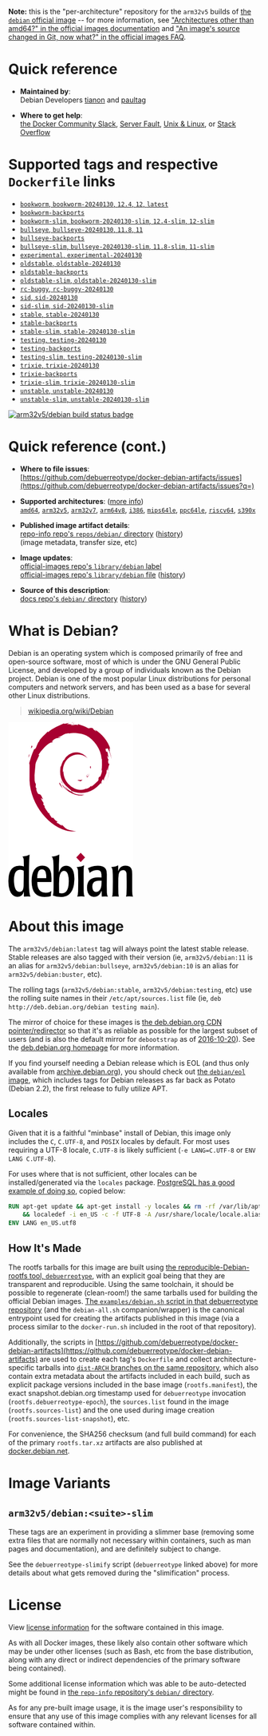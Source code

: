 <!--

********************************************************************************

WARNING:

    DO NOT EDIT "debian/README.md"

    IT IS AUTO-GENERATED

    (from the other files in "debian/" combined with a set of templates)

********************************************************************************

-->

**Note:** this is the "per-architecture" repository for the `arm32v5` builds of [the `debian` official image](https://hub.docker.com/_/debian) -- for more information, see ["Architectures other than amd64?" in the official images documentation](https://github.com/docker-library/official-images#architectures-other-than-amd64) and ["An image's source changed in Git, now what?" in the official images FAQ](https://github.com/docker-library/faq#an-images-source-changed-in-git-now-what).

# Quick reference

-	**Maintained by**:  
	Debian Developers [tianon](https://qa.debian.org/developer.php?login=tianon) and [paultag](https://qa.debian.org/developer.php?login=paultag)

-	**Where to get help**:  
	[the Docker Community Slack](https://dockr.ly/comm-slack), [Server Fault](https://serverfault.com/help/on-topic), [Unix & Linux](https://unix.stackexchange.com/help/on-topic), or [Stack Overflow](https://stackoverflow.com/help/on-topic)

# Supported tags and respective `Dockerfile` links

-	[`bookworm`, `bookworm-20240130`, `12.4`, `12`, `latest`](https://github.com/debuerreotype/docker-debian-artifacts/blob/5cd8f543f1c83d06a00dad0deddabf277597c4c2/bookworm/Dockerfile)
-	[`bookworm-backports`](https://github.com/debuerreotype/docker-debian-artifacts/blob/5cd8f543f1c83d06a00dad0deddabf277597c4c2/bookworm/backports/Dockerfile)
-	[`bookworm-slim`, `bookworm-20240130-slim`, `12.4-slim`, `12-slim`](https://github.com/debuerreotype/docker-debian-artifacts/blob/5cd8f543f1c83d06a00dad0deddabf277597c4c2/bookworm/slim/Dockerfile)
-	[`bullseye`, `bullseye-20240130`, `11.8`, `11`](https://github.com/debuerreotype/docker-debian-artifacts/blob/5cd8f543f1c83d06a00dad0deddabf277597c4c2/bullseye/Dockerfile)
-	[`bullseye-backports`](https://github.com/debuerreotype/docker-debian-artifacts/blob/5cd8f543f1c83d06a00dad0deddabf277597c4c2/bullseye/backports/Dockerfile)
-	[`bullseye-slim`, `bullseye-20240130-slim`, `11.8-slim`, `11-slim`](https://github.com/debuerreotype/docker-debian-artifacts/blob/5cd8f543f1c83d06a00dad0deddabf277597c4c2/bullseye/slim/Dockerfile)
-	[`experimental`, `experimental-20240130`](https://github.com/debuerreotype/docker-debian-artifacts/blob/5cd8f543f1c83d06a00dad0deddabf277597c4c2/experimental/Dockerfile)
-	[`oldstable`, `oldstable-20240130`](https://github.com/debuerreotype/docker-debian-artifacts/blob/5cd8f543f1c83d06a00dad0deddabf277597c4c2/oldstable/Dockerfile)
-	[`oldstable-backports`](https://github.com/debuerreotype/docker-debian-artifacts/blob/5cd8f543f1c83d06a00dad0deddabf277597c4c2/oldstable/backports/Dockerfile)
-	[`oldstable-slim`, `oldstable-20240130-slim`](https://github.com/debuerreotype/docker-debian-artifacts/blob/5cd8f543f1c83d06a00dad0deddabf277597c4c2/oldstable/slim/Dockerfile)
-	[`rc-buggy`, `rc-buggy-20240130`](https://github.com/debuerreotype/docker-debian-artifacts/blob/5cd8f543f1c83d06a00dad0deddabf277597c4c2/rc-buggy/Dockerfile)
-	[`sid`, `sid-20240130`](https://github.com/debuerreotype/docker-debian-artifacts/blob/5cd8f543f1c83d06a00dad0deddabf277597c4c2/sid/Dockerfile)
-	[`sid-slim`, `sid-20240130-slim`](https://github.com/debuerreotype/docker-debian-artifacts/blob/5cd8f543f1c83d06a00dad0deddabf277597c4c2/sid/slim/Dockerfile)
-	[`stable`, `stable-20240130`](https://github.com/debuerreotype/docker-debian-artifacts/blob/5cd8f543f1c83d06a00dad0deddabf277597c4c2/stable/Dockerfile)
-	[`stable-backports`](https://github.com/debuerreotype/docker-debian-artifacts/blob/5cd8f543f1c83d06a00dad0deddabf277597c4c2/stable/backports/Dockerfile)
-	[`stable-slim`, `stable-20240130-slim`](https://github.com/debuerreotype/docker-debian-artifacts/blob/5cd8f543f1c83d06a00dad0deddabf277597c4c2/stable/slim/Dockerfile)
-	[`testing`, `testing-20240130`](https://github.com/debuerreotype/docker-debian-artifacts/blob/5cd8f543f1c83d06a00dad0deddabf277597c4c2/testing/Dockerfile)
-	[`testing-backports`](https://github.com/debuerreotype/docker-debian-artifacts/blob/5cd8f543f1c83d06a00dad0deddabf277597c4c2/testing/backports/Dockerfile)
-	[`testing-slim`, `testing-20240130-slim`](https://github.com/debuerreotype/docker-debian-artifacts/blob/5cd8f543f1c83d06a00dad0deddabf277597c4c2/testing/slim/Dockerfile)
-	[`trixie`, `trixie-20240130`](https://github.com/debuerreotype/docker-debian-artifacts/blob/5cd8f543f1c83d06a00dad0deddabf277597c4c2/trixie/Dockerfile)
-	[`trixie-backports`](https://github.com/debuerreotype/docker-debian-artifacts/blob/5cd8f543f1c83d06a00dad0deddabf277597c4c2/trixie/backports/Dockerfile)
-	[`trixie-slim`, `trixie-20240130-slim`](https://github.com/debuerreotype/docker-debian-artifacts/blob/5cd8f543f1c83d06a00dad0deddabf277597c4c2/trixie/slim/Dockerfile)
-	[`unstable`, `unstable-20240130`](https://github.com/debuerreotype/docker-debian-artifacts/blob/5cd8f543f1c83d06a00dad0deddabf277597c4c2/unstable/Dockerfile)
-	[`unstable-slim`, `unstable-20240130-slim`](https://github.com/debuerreotype/docker-debian-artifacts/blob/5cd8f543f1c83d06a00dad0deddabf277597c4c2/unstable/slim/Dockerfile)

[![arm32v5/debian build status badge](https://img.shields.io/jenkins/s/https/doi-janky.infosiftr.net/job/multiarch/job/arm32v5/job/debian.svg?label=arm32v5/debian%20%20build%20job)](https://doi-janky.infosiftr.net/job/multiarch/job/arm32v5/job/debian/)

# Quick reference (cont.)

-	**Where to file issues**:  
	[https://github.com/debuerreotype/docker-debian-artifacts/issues](https://github.com/debuerreotype/docker-debian-artifacts/issues?q=)

-	**Supported architectures**: ([more info](https://github.com/docker-library/official-images#architectures-other-than-amd64))  
	[`amd64`](https://hub.docker.com/r/amd64/debian/), [`arm32v5`](https://hub.docker.com/r/arm32v5/debian/), [`arm32v7`](https://hub.docker.com/r/arm32v7/debian/), [`arm64v8`](https://hub.docker.com/r/arm64v8/debian/), [`i386`](https://hub.docker.com/r/i386/debian/), [`mips64le`](https://hub.docker.com/r/mips64le/debian/), [`ppc64le`](https://hub.docker.com/r/ppc64le/debian/), [`riscv64`](https://hub.docker.com/r/riscv64/debian/), [`s390x`](https://hub.docker.com/r/s390x/debian/)

-	**Published image artifact details**:  
	[repo-info repo's `repos/debian/` directory](https://github.com/docker-library/repo-info/blob/master/repos/debian) ([history](https://github.com/docker-library/repo-info/commits/master/repos/debian))  
	(image metadata, transfer size, etc)

-	**Image updates**:  
	[official-images repo's `library/debian` label](https://github.com/docker-library/official-images/issues?q=label%3Alibrary%2Fdebian)  
	[official-images repo's `library/debian` file](https://github.com/docker-library/official-images/blob/master/library/debian) ([history](https://github.com/docker-library/official-images/commits/master/library/debian))

-	**Source of this description**:  
	[docs repo's `debian/` directory](https://github.com/docker-library/docs/tree/master/debian) ([history](https://github.com/docker-library/docs/commits/master/debian))

# What is Debian?

Debian is an operating system which is composed primarily of free and open-source software, most of which is under the GNU General Public License, and developed by a group of individuals known as the Debian project. Debian is one of the most popular Linux distributions for personal computers and network servers, and has been used as a base for several other Linux distributions.

> [wikipedia.org/wiki/Debian](https://en.wikipedia.org/wiki/Debian)

![logo](https://raw.githubusercontent.com/docker-library/docs/b449be7df57e9ed9086bb5821bfb5d6cdc5d67a4/debian/logo.png)

# About this image

The `arm32v5/debian:latest` tag will always point the latest stable release. Stable releases are also tagged with their version (ie, `arm32v5/debian:11` is an alias for `arm32v5/debian:bullseye`, `arm32v5/debian:10` is an alias for `arm32v5/debian:buster`, etc).

The rolling tags (`arm32v5/debian:stable`, `arm32v5/debian:testing`, etc) use the rolling suite names in their `/etc/apt/sources.list` file (ie, `deb http://deb.debian.org/debian testing main`).

The mirror of choice for these images is [the deb.debian.org CDN pointer/redirector](https://deb.debian.org) so that it's as reliable as possible for the largest subset of users (and is also the default mirror for `debootstrap` as of [2016-10-20](https://anonscm.debian.org/cgit/d-i/debootstrap.git/commit/?id=9e8bc60ad1ccf3a25ce7890526b70059f3e770de)). See the [deb.debian.org homepage](https://deb.debian.org) for more information.

If you find yourself needing a Debian release which is EOL (and thus only available from [archive.debian.org](http://archive.debian.org)), you should check out [the `debian/eol` image](https://hub.docker.com/r/debian/eol/), which includes tags for Debian releases as far back as Potato (Debian 2.2), the first release to fully utilize APT.

## Locales

Given that it is a faithful "minbase" install of Debian, this image only includes the `C`, `C.UTF-8`, and `POSIX` locales by default. For most uses requiring a UTF-8 locale, `C.UTF-8` is likely sufficient (`-e LANG=C.UTF-8` or `ENV LANG C.UTF-8`).

For uses where that is not sufficient, other locales can be installed/generated via the `locales` package. [PostgreSQL has a good example of doing so](https://github.com/docker-library/postgres/blob/69bc540ecfffecce72d49fa7e4a46680350037f9/9.6/Dockerfile#L21-L24), copied below:

```dockerfile
RUN apt-get update && apt-get install -y locales && rm -rf /var/lib/apt/lists/* \
	&& localedef -i en_US -c -f UTF-8 -A /usr/share/locale/locale.alias en_US.UTF-8
ENV LANG en_US.utf8
```

## How It's Made

The rootfs tarballs for this image are built using [the reproducible-Debian-rootfs tool, `debuerreotype`](https://github.com/debuerreotype/debuerreotype), with an explicit goal being that they are transparent and reproducible. Using the same toolchain, it should be possible to regenerate (clean-room!) the same tarballs used for building the official Debian images. [The `examples/debian.sh` script in that debuerreotype repository](https://github.com/debuerreotype/debuerreotype/blob/master/examples/debian.sh) (and the `debian-all.sh` companion/wrapper) is the canonical entrypoint used for creating the artifacts published in this image (via a process similar to the `docker-run.sh` included in the root of that repository).

Additionally, the scripts in [https://github.com/debuerreotype/docker-debian-artifacts](https://github.com/debuerreotype/docker-debian-artifacts) are used to create each tag's `Dockerfile` and collect architecture-specific tarballs into [`dist-ARCH` branches on the same repository](https://github.com/debuerreotype/docker-debian-artifacts/branches), which also contain extra metadata about the artifacts included in each build, such as explicit package versions included in the base image (`rootfs.manifest`), the exact snapshot.debian.org timestamp used for `debuerreotype` invocation (`rootfs.debuerreotype-epoch`), the `sources.list` found in the image (`rootfs.sources-list`) and the one used during image creation (`rootfs.sources-list-snapshot`), etc.

For convenience, the SHA256 checksum (and full build command) for each of the primary `rootfs.tar.xz` artifacts are also published at [docker.debian.net](https://docker.debian.net/).

# Image Variants

## `arm32v5/debian:<suite>-slim`

These tags are an experiment in providing a slimmer base (removing some extra files that are normally not necessary within containers, such as man pages and documentation), and are definitely subject to change.

See the `debuerreotype-slimify` script (`debuerreotype` linked above) for more details about what gets removed during the "slimification" process.

# License

View [license information](https://www.debian.org/social_contract#guidelines) for the software contained in this image.

As with all Docker images, these likely also contain other software which may be under other licenses (such as Bash, etc from the base distribution, along with any direct or indirect dependencies of the primary software being contained).

Some additional license information which was able to be auto-detected might be found in [the `repo-info` repository's `debian/` directory](https://github.com/docker-library/repo-info/tree/master/repos/debian).

As for any pre-built image usage, it is the image user's responsibility to ensure that any use of this image complies with any relevant licenses for all software contained within.
